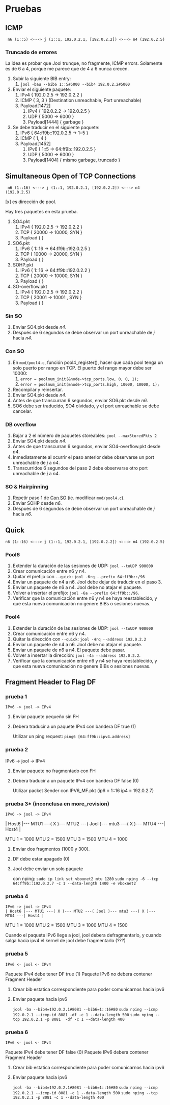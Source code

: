 # Pruebas

## ICMP

	 n6 (1::5) <---> j (1::1, 192.0.2.1, [192.0.2.2]) <---> n4 (192.0.2.5)

### Truncado de errores

La idea es probar que Jool trunque, no fragmente, ICMP errors. Solamente es de 6 a 4, porque me parece que de 4 a 6 nunca crecen.

1. Subir la siguiente BIB entry:
	1. `jool -bau --bib6 1::5#5000 --bib4 192.0.2.2#5000`
2. Enviar el siguiente paquete:
	1. IPv4 { 192.0.2.5 -> 192.0.2.2 }
	2. ICMP { 3, 3 } (Destination unreachable, Port unreachable)
	3. Payload[1472]
		1. IPv4 { 192.0.2.2 -> 192.0.2.5 }
		2. UDP { 5000 -> 6000 }
		3. Payload[1444] { garbage }
3. Se debe traducir en el siguiente paquete:
	1. IPv6 { 64:ff9b::192.0.2.5 -> 1::5 }
	2. ICMP { 1, 4 }
	3. Payload[1452]
		1. IPv6 { 1::5 -> 64:ff9b::192.0.2.5 }
		2. UDP { 5000 -> 6000 }
		3. Payload[1404] { mismo garbage, truncado }

## Simultaneous Open of TCP Connections

	 n6 (1::16) <---> j (1::1, 192.0.2.1, [192.0.2.2]) <---> n4 (192.0.2.5)

[x] es dirección de pool.

Hay tres paquetes en esta prueba.

1. SO4.pkt
	1. IPv4 { 192.0.2.5 -> 192.0.2.2 }
	2. TCP { 20000 -> 10000, SYN }
	3. Payload { }
2. SO6.pkt
	1. IPv6 { 1::16 -> 64:ff9b::192.0.2.5 }
	2. TCP { 10000 -> 20000, SYN }
	3. Payload { }
3. SOHP.pkt
	1. IPv6 { 1::16 -> 64:ff9b::192.0.2.2 }
	2. TCP { 20000 -> 10000, SYN }
	3. Payload { }
4. SO-overflow.pkt
	1. IPv4 { 192.0.2.5 -> 192.0.2.2 }
	2. TCP { 20001 -> 10001 , SYN }
	3. Payload { }

### Sin SO

1. Enviar SO4.pkt desde _n4_.
2. Después de 6 segundos se debe observar un port unreachable de _j_ hacia _n4_.

### Con SO

1. En `mod/pool4.c`, función pool4_register(), hacer que cada pool tenga un solo puerto por rango en TCP. El puerto del rango mayor debe ser 10000:
	1. `error = poolnum_init(&node->tcp_ports.low, 0, 0, 1);`
	2. `error = poolnum_init(&node->tcp_ports.high, 10000, 10000, 1);`
2. Recompilar y reinsertar.
3. Enviar SO4.pkt desde _n4_.
4. Antes de que transcurran 6 segundos, enviar SO6.pkt desde _n6_.
5. SO6 debe ser traducido, SO4 olvidado, y el port unreachable se debe cancelar.

### DB overflow

1. Bajar a 2 el número de paquetes storeables: `jool --maxStoredPkts 2`
2. Enviar SO4.pkt desde _n4_.
3. Antes de que transcurran 6 segundos, enviar SO4-overflow.pkt desde _n4_.
4. Inmediatamente al ocurrir el paso anterior debe observarse un port unreachable de _j_ a _n4_.
5. Transcurridos 6 segundos del paso 2 debe observarse otro port unreachable de _j_ a _n4_.

### SO & Hairpinning

1. Repetir paso 1 de [Con SO](#con-so) (ie. modificar `mod/pool4.c`).
2. Enviar SOHP desde _n6_.
3. Después de 6 segundos se debe observar un port unreachable de _j_ hacia _n6_.

## Quick

	n6 (1::16) <---> j (1::1, 192.0.2.1, [192.0.2.2]) <---> n4 (192.0.2.5)

### Pool6

1. Extender la duración de las sesiones de UDP: `jool --toUDP 900000`
2. Crear comunicación entre n6 y n4.
3. Quitar el prefijo con `--quick`: `jool -6rq --prefix 64:ff9b::/96`
4. Enviar un paquete de n4 a n6. Jool debe dejar de traducir en el paso 3.
5. Enviar un paquete de n6 a n4. Jool debe no atajar el paquete.
6. Volver a insertar el prefijo: `jool -6a --prefix 64:ff9b::/96`.
7. Verificar que la comunicación entre n6 y n4 se haya reestablecido, y que esta nueva comunicación no genere BIBs o sesiones nuevas.

### Pool4

1. Extender la duración de las sesiones de UDP: `jool --toUDP 900000`
2. Crear comunicación entre n6 y n4.
3. Quitar la dirección con `--quick`: `jool -4rq --address 192.0.2.2`
4. Enviar un paquete de n4 a n6. Jool debe no atajar el paquete.
5. Enviar un paquete de n6 a n4. El paquete debe pasar.
6. Volver a insertar la dirección: `jool -4a --address 192.0.2.2`.
7. Verificar que la comunicación entre n6 y n4 se haya reestablecido, y que esta nueva comunicación no genere BIBs o sesiones nuevas.

## Fragment Header to Flag DF

### prueba 1

	IPv6 -> jool -> IPv4

1. Enviar paquete pequeño sin FH
2. Debera traducir a un paquete IPv4 con bandera DF true (1)

	Utilizar un ping request: `ping6 [64:ff9b::ipv4.address]`

### prueba 2

IPv6 -> jool -> IPv4

1. Enviar paquete no fragmentado con FH
2. Debera traducir a un paquete IPv4 con bandera DF false (0)

	Utilizar packet Sender con IPV6_MF.pkt (ip6 = 1::16  ip4 = 192.0.2.7)
	
### prueba 3* (inconclusa en more_revision)

	IPv6 -> jool -> IPv4

| Host6 |--- MTU1 ---( X )--- MTU2 ---( Jool )--- mtu3 ---( X )--- MTU4 ---| Host4 |

MTU 1 = 1000
MTU 2 = 1500
MTU 3 = 1500
MTU 4 = 1000

1. Enviar dos fragmentos (1000 y 300).
2. DF debe estar apagado (0)
3. Jool debe enviar un solo paquete 

	con nping:
		`sudo ip link set vboxnet2 mtu 1280` 
		`sudo nping -6 --tcp 64:ff9b::192.0.2.7 -c 1 --data-length 1400 -e vboxnet2`
		
### prueba 4

	IPv6 -> jool -> IPv4
	| Host6 |--- MTU1 ---( X )--- MTU2 ---( Jool )--- mtu3 ---( X )--- MTU4 ---| Host4 |

MTU 1 = 1000
MTU 2 = 1500
MTU 3 = 1000
MTU 4 = 1500
	
Cuando el paquete IPv6 llege a jool, jool debera defragmentarlo, y cuando salga hacia ipv4 el kernel
 de jool debe fragmentarlo (???)
 
### prueba 5

	IPv6 <- jool <- IPv4

Paquete IPv4 debe tener DF true (1)
Paquete IPv6 no debera contener Fragment Header

1. Crear bib estatica correspondiente para poder comunicarnos hacia ipv6
2. Enviar paquete hacia ipv6

	`jool -ba --bib4=192.0.2.1#8081 --bib6=1::16#80`
	`sudo nping --icmp 192.0.2.1 --icmp-id 8081 -df -c 1 --data-length 500`
	`sudo nping --tcp 192.0.2.1 -p 8081  -df -c 1 --data-length 400`

### prueba 6

	IPv6 <- jool <- IPv4

Paquete IPv4 debe tener DF false (0)
Paquete IPv6 debera contener Fragment Header

1. Crear bib estatica correspondiente para poder comunicarnos hacia ipv6
2. Enviar paquete hacia ipv6

	`jool -ba --bib4=192.0.2.1#8081 --bib6=1::16#80`
	`sudo nping --icmp 192.0.2.1 --icmp-id 8081 -c 1 --data-length 500`
	`sudo nping --tcp 192.0.2.1 -p 8081 -c 1 --data-length 400`